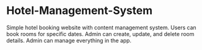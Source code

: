 # Hotel-Management-System

Simple hotel booking website with content management system. Users can book rooms for specific dates. Admin can create, update, and delete room details. Admin can manage everything in the app.


